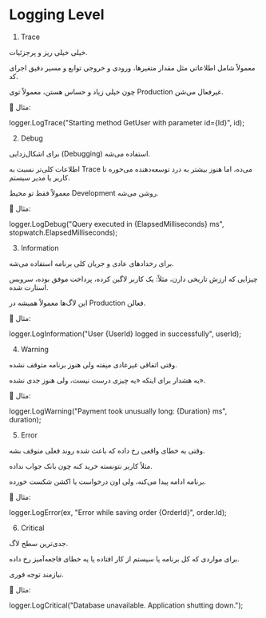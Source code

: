 # Logging Level

1. Trace

خیلی خیلی ریز و پرجزئیات.

معمولاً شامل اطلاعاتی مثل مقدار متغیرها، ورودی و خروجی توابع و مسیر دقیق اجرای کد.

چون خیلی زیاد و حساس هستن، معمولاً توی Production غیرفعال می‌شن.

📌 مثال:

logger.LogTrace("Starting method GetUser with parameter id={Id}", id);

2. Debug

برای اشکال‌زدایی (Debugging) استفاده می‌شه.

اطلاعات کلی‌تر نسبت به Trace می‌ده، اما هنوز بیشتر به درد توسعه‌دهنده می‌خوره تا کاربر یا مدیر سیستم.

معمولاً فقط تو محیط Development روشن می‌شه.

📌 مثال:

logger.LogDebug("Query executed in {ElapsedMilliseconds} ms", stopwatch.ElapsedMilliseconds);

3. Information

برای رخدادهای عادی و جریان کلی برنامه استفاده می‌شه.

چیزایی که ارزش تاریخی دارن، مثلاً: یک کاربر لاگین کرده، پرداخت موفق بوده، سرویس استارت شده.

این لاگ‌ها معمولاً همیشه در Production فعالن.

📌 مثال:

logger.LogInformation("User {UserId} logged in successfully", userId);

4. Warning

وقتی اتفاقی غیرعادی میفته ولی هنوز برنامه متوقف نشده.

یه هشدار برای اینکه «یه چیزی درست نیست، ولی هنوز جدی نشده».

📌 مثال:

logger.LogWarning("Payment took unusually long: {Duration} ms", duration);

5. Error

وقتی یه خطای واقعی رخ داده که باعث شده روند فعلی متوقف بشه.

مثلاً کاربر نتونسته خرید کنه چون بانک جواب نداده.

برنامه ادامه پیدا می‌کنه، ولی اون درخواست یا اکشن شکست خورده.

📌 مثال:

logger.LogError(ex, "Error while saving order {OrderId}", order.Id);

6. Critical

جدی‌ترین سطح لاگ.

برای مواردی که کل برنامه یا سیستم از کار افتاده یا یه خطای فاجعه‌آمیز رخ داده.

نیازمند توجه فوری.

📌 مثال:

logger.LogCritical("Database unavailable. Application shutting down.");
